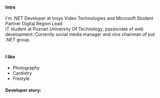 
#### Intro
I'm .NET Developer at Insys Video Technologies and Microsoft Student Partner Digital Region Lead
<br>
IT student at Poznań University Of Technology, passionate of web development. Currently social media manager and vice chairman of put .NET group.
<br><br>
<!--
#### Currently
TBD
<br><br>
#### Some history
TBD

<br><br>
-->
#### I like
- Photography
- Cardistry
- Frestyle

#### Developer story:
